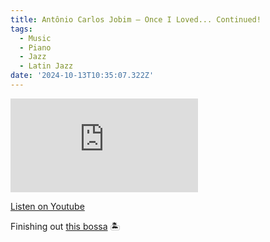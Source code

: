 ```yaml
---
title: Antônio Carlos Jobim – Once I Loved... Continued!
tags:
  - Music
  - Piano
  - Jazz
  - Latin Jazz
date: '2024-10-13T10:35:07.322Z'
---
```


<iframe src="https://www.youtube-nocookie.com/embed/43-UrzBZymA?modestbranding=1&showinfo=0&rel=0" title="YouTube video player" frameborder="0" allow="accelerometer; autoplay; encrypted-media; gyroscope; picture-in-picture;" allowfullscreen className="youtube_video"></iframe>

[Listen on Youtube](https://youtu.be/43-UrzBZymA)

Finishing out [this bossa](/onceiloved) 🏝️
